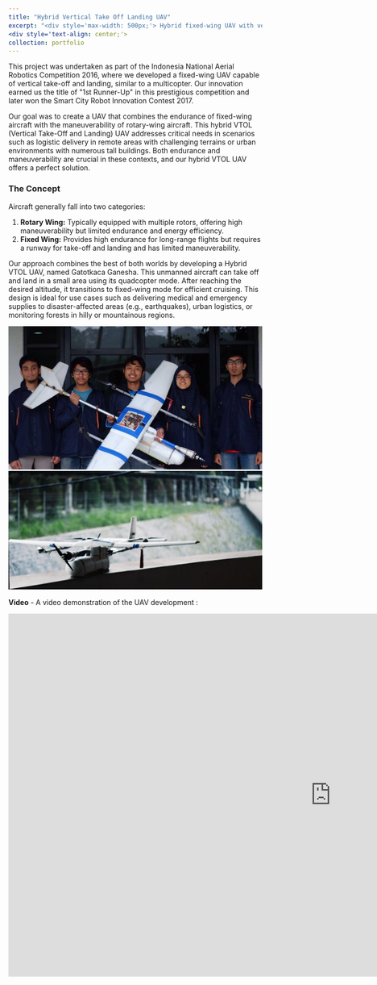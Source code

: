 ```yaml
---
title: "Hybrid Vertical Take Off Landing UAV"
excerpt: "<div style='max-width: 500px;'> Hybrid fixed-wing UAV with vertical take-off and landing capability. <br/><img src='/images/portf_hvtol_3.gif' style='width:500px;height:auto;border: 2px solid black;'>"
<div style='text-align: center;'>
collection: portfolio
---
```


This project was undertaken as part of the Indonesia National Aerial Robotics Competition 2016, where we developed a fixed-wing UAV capable of vertical take-off and landing, similar to a multicopter. Our innovation earned us the title of "1st Runner-Up" in this prestigious competition and later won the Smart City Robot Innovation Contest 2017.

Our goal was to create a UAV that combines the endurance of fixed-wing aircraft with the maneuverability of rotary-wing aircraft. This hybrid VTOL (Vertical Take-Off and Landing) UAV addresses critical needs in scenarios such as logistic delivery in remote areas with challenging terrains or urban environments with numerous tall buildings. Both endurance and maneuverability are crucial in these contexts, and our hybrid VTOL UAV offers a perfect solution.

### The Concept

Aircraft generally fall into two categories:
1. **Rotary Wing:** Typically equipped with multiple rotors, offering high maneuverability but limited endurance and energy efficiency.
2. **Fixed Wing:** Provides high endurance for long-range flights but requires a runway for take-off and landing and has limited maneuverability.

Our approach combines the best of both worlds by developing a Hybrid VTOL UAV, named Gatotkaca Ganesha. This unmanned aircraft can take off and land in a small area using its quadcopter mode. After reaching the desired altitude, it transitions to fixed-wing mode for efficient cruising. This design is ideal for use cases such as delivering medical and emergency supplies to disaster-affected areas (e.g., earthquakes), urban logistics, or monitoring forests in hilly or mountainous regions.

<p align="center">
  <img src='/images/portf_hvtol_1.png' alt="Hybrid VTOL UAV"/>
  <img src='/images/portf_hvtol_2.png' alt="Hybrid VTOL UAV"/>
</p>

**Video** - A video demonstration of the UAV development : 

<iframe width="1280" height="720" src="https://www.youtube.com/embed/r8ZrAt5JXMc" title="KRTI 2016 Laporan Video Evaluasi Tahap 2   TD Gatotkaca Ganesha Institut Teknologi Bandung" frameborder="0" allow="accelerometer; autoplay; clipboard-write; encrypted-media; gyroscope; picture-in-picture; web-share" referrerpolicy="strict-origin-when-cross-origin" allowfullscreen></iframe>